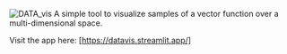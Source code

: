 

![DATA_vis](https://user-images.githubusercontent.com/21056796/219284531-11264ffb-a3f1-43e4-87fb-20b83df947aa.png)
A simple tool to visualize samples of a vector function over a multi-dimensional space.

Visit the app here:  [https://datavis.streamlit.app/]

